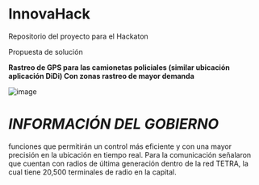 # InnovaHack
Repositorio del proyecto para el Hackaton

Propuesta de solución

**Rastreo de GPS para las camionetas policiales (similar ubicación aplicación DiDi) Con zonas rastreo de mayor demanda**


![image](https://user-images.githubusercontent.com/86864682/127743010-4abfb2cb-2f4f-4d2e-9af0-b55c41a2e1b0.png)

# *INFORMACIÓN DEL GOBIERNO*

 funciones que permitirán un control más eficiente y con una mayor precisión en la ubicación en tiempo real. Para la comunicación señalaron que cuentan con radios de última generación dentro de la red TETRA, la cual tiene 20,500 terminales de radio en la capital.

